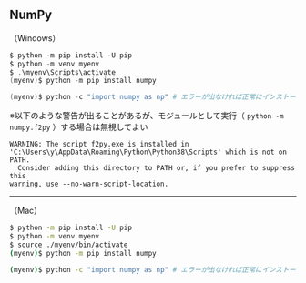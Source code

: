 ## NumPy

（Windows）

```powershell
$ python -m pip install -U pip
$ python -m venv myenv
$ .\myenv\Scripts\activate
(myenv)$ python -m pip install numpy

(myenv)$ python -c "import numpy as np" # エラーが出なければ正常にインストールされている
```

※以下のような警告が出ることがあるが、モジュールとして実行（ `python -m numpy.f2py` ）する場合は無視してよい

```
WARNING: The script f2py.exe is installed in 'C:\Users\y\AppData\Roaming\Python\Python38\Scripts' which is not on PATH.
  Consider adding this directory to PATH or, if you prefer to suppress this
warning, use --no-warn-script-location.
```

---

（Mac）

```sh
$ python -m pip install -U pip
$ python -m venv myenv
$ source ./myenv/bin/activate
(myenv)$ python -m pip install numpy

(myenv)$ python -c "import numpy as np" # エラーが出なければ正常にインストールされている
```
